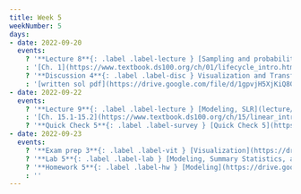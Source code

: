 ```yaml
---
title: Week 5
weekNumber: 5
days:
- date: 2022-09-20
  events:
    ? '**Lecture 8**{: .label .label-lecture } [Sampling and probability](lecture/lec08)'
    : '[Ch. 1](https://www.textbook.ds100.org/ch/01/lifecycle_intro.html), [2](https://www.textbook.ds100.org/ch/02/data_scope_intro.html), [3.1](https://www.textbook.ds100.org/ch/03/theory_urn.html)'
    ? '**Discussion 4**{: .label .label-disc } Visualization and Transformation [written questions](https://drive.google.com/file/d/1Gye6_O3p_M5c22W8rvH_GK312qDGYKCq/view?usp=sharing), [coding questions](https://data100.datahub.berkeley.edu/hub/user-redirect/git-pull?repo=https%3A%2F%2Fgithub.com%2FDS-100%2Ffa22&branch=main&urlpath=lab%2Ftree%2Ffa22%2Fdisc%2Fdisc04%2Fdisc04_coding_exercises.ipynb)' 
    : '[written sol pdf](https://drive.google.com/file/d/1gpvjH5XjKiQ8GhK7ZzFlvfhd2Ade-9Yk/view?usp=sharing), [coding sol pdf](https://drive.google.com/file/d/1Yh8FF1E6hv1sxtbmr1YMkeuBUpUC51hS/view?usp=sharing), [coding sol notebook](https://data100.datahub.berkeley.edu/hub/user-redirect/git-pull?repo=https%3A%2F%2Fgithub.com%2FDS-100%2Ffa22&branch=main&urlpath=lab%2Ftree%2Ffa22%2Fdisc%2Fdisc04_sol%2Fdisc04_coding_exercises_sol.ipynb), [recording](https://bcourses.berkeley.edu/courses/1518286/external_tools/78985)'
- date: 2022-09-22
  events:
    ? '**Lecture 9**{: .label .label-lecture } [Modeling, SLR](lecture/lec09)'
    : '[Ch. 15.1-15.2](https://www.textbook.ds100.org/ch/15/linear_intro.html)'
    ? '**Quick Check 5**{: .label .label-survey } [Quick Check 5](https://www.gradescope.com/courses/422877/assignments/2279583) (due Sep 26; release at 11am)'
- date: 2022-09-23
  events:
    ? '**Exam prep 3**{: .label .label-vit } [Visualization](https://drive.google.com/file/d/1j-zwoQxJT4cFPAglMGqwVo7Hx-lKlIVZ/view?usp=sharing)'
    ? '**Lab 5**{: .label .label-lab } [Modeling, Summary Statistics, and Loss Functions](https://data100.datahub.berkeley.edu/hub/user-redirect/git-pull?repo=https%3A%2F%2Fgithub.com%2FDS-100%2Ffa22&branch=main&urlpath=lab%2Ftree%2Ffa22%2Flab%2Flab05%2Flab05.ipynb)(due Sep 27)'
    ? '**Homework 5**{: .label .label-hw } [Modeling](https://drive.google.com/file/d/15DbOKR9bB2BJRnHxOF1gcVadgFYDu2Xl/view?usp=sharing) (due Sep 29)'
    : ''
---
```

